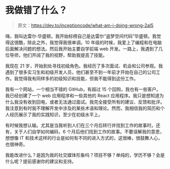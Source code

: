 # 我做错了什么？

> 原文：<https://dev.to/inceptioncode/what-am-i-doing-wrong-2al5>

嗨，我叫达雷尔·华盛顿。我开始标榜自己是达雷尔“盗梦空间代码”华盛顿。我觉得这很酷，除此之外，我觉得我很单调。10 年级的时候，我爱上了编程和在电脑后面解决问题的想法。然后我开始主要自学前端 web 开发。一路上，我遇到了几位导师，他们开阔了我的视野，帮助我提高了技能。

我现在 21 岁，开始到处寻找初级角色。我经历了多次面试、机会和公司参观。我遇到了很多实习生和初级开发人员，他们甚至不到一年前才开始在自己的公司工作。我觉得我有同样多的初级知识和技能，但我不能得到这份工作。

我有一个网站，一个相当不错的 GitHub，有超过 15 个回购，我也有一些客户。我已经创建了一个 web 应用程序和一些其他的 React 应用程序。我只是想知道为什么我没有收到回电，或者无法通过面试。我完全接受所有的建议、反馈和批评。我注意到有时我不理解开发中涉及的某些术语和理论。然而，我相信我的简历和个人经历展示了我的实践知识，至少在初级水平上。

有时候我想认输。尤其是当我听到人们在三个月后转行并找到工作的故事时。还有，关于人们自学如何编码，6 个月后他们找到工作的故事。不要误解我的意思，想想像 IT 和技术这样的行业是如何有不同的进入方式的，这很棒，很鼓舞人心，也很神奇。

我能改进什么？是因为我的社交媒体形象吗？项目不够？单纯的，学历不够？会是什么呢？提前感谢你的建议和支持。